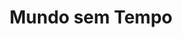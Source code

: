 ---
Numero: 215
title: Mundo sem Tempo
Autor: Charles Eric Maine
Co-autor: 
Ano-de-Publicacao: 1975
Titulo-original: The Random Factor
Tradutor: Eurico da Fonseca
Co-tradutor: 
Ano-de-edicao: 1971
alias: Charles-Eric-Maine
Autor2-alias: 
Tradutor1-alias: Eurico-da-Fonseca
Tradutor2-alias: 
Titulo-link: 215-Mundo-sem-Tempo
Capa: Lima de Freitas
pags: 259
Capa-link: Lima-de-Freitas
---